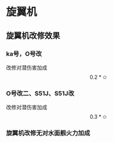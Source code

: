 # 旋翼机

## 旋翼机改修效果

### ka号，O号改

改修对潜伤害加成 $$0.2*✩$$ 

### O号改二、S51J、S51J改

改修对潜伤害加成 $$0.3*✩$$ 

### 旋翼机改修无对水面舰火力加成



